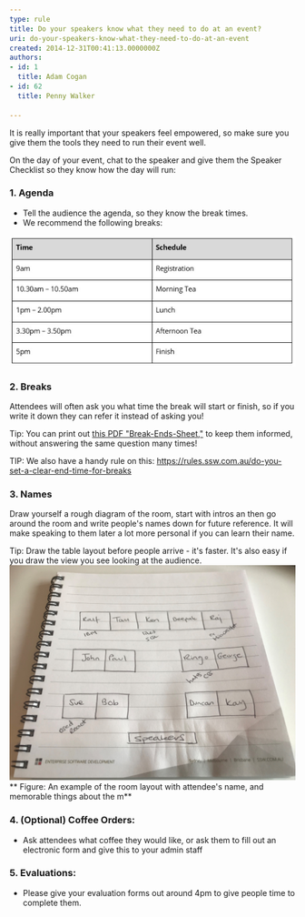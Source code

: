 ```yaml
---
type: rule
title: Do your speakers know what they need to do at an event?
uri: do-your-speakers-know-what-they-need-to-do-at-an-event
created: 2014-12-31T00:41:13.0000000Z
authors:
- id: 1
  title: Adam Cogan
- id: 62
  title: Penny Walker

---
```


It is really important that your speakers feel empowered, so make sure you give them the tools they need to run their event well.
 
On the day of your event, chat to the speaker and give them the Speaker Checklist so they know how the day will run:

### 1. Agenda


- Tell the audience the agenda, so they know the break times.
- We recommend the following breaks:

![ A schedule to give to your speakers to help with time keeping ](Schedule.jpg)

### 2. Breaks


Attendees will often ask you what time the break will start or finish, so if you write it down they can refer it instead of asking you!

Tip: You can print out [this PDF "Break-Ends-Sheet,"](/Documents/break-ends-sheet.pdf) to keep them informed, without answering the same question many times!

TIP: We also have a handy rule on this: https://rules.ssw.com.au/do-you-set-a-clear-end-time-for-breaks

### 3. Names


Draw yourself a rough diagram of the room, start with intros an then go around the room and write people's names down for future reference. It will make speaking to them later a lot more personal if you can learn their name.

Tip: Draw the table layout before people arrive - it's faster. It's also easy if you draw the view you see looking at the audience.
![Diagram-Desk-layout2.jpg](Diagram-Desk-layout2.jpg)
**  Figure: An example of the room layout with attendee's name, and memorable things about the   m**



### 4. (Optional) Coffee Orders:

- Ask attendees what coffee they would like, or ask them to fill out an electronic form and give this to your admin staff


### 5. Evaluations:


- Please give your evaluation forms out around 4pm to give people time to complete them.
